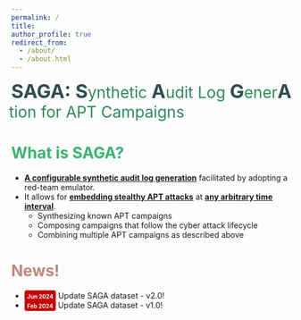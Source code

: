 ```yaml
---
permalink: /
title: 
author_profile: true
redirect_from: 
  - /about/
  - /about.html
---
```

<p>
  <strong style="color: #2F4F4F; font-weight: bold;font-size:34px">SAGA: </strong>
  <span style="color: #2F4F4F; font-weight: bold;font-size:34px">S</span>
  <span style="color: #2E8B57; font-size:28px; margin-left: -4px;">ynthetic </span>
  <span style="color: #2F4F4F; font-weight: bold;font-size:34px">A</span>
  <span style="color: #2E8B57; font-size:28px; margin-left: -4px;">udit Log </span> 
  <span style="color: #2F4F4F; font-weight: bold;font-size:34px">G</span>
  <span style="color: #2E8B57; font-size:28px; margin-left: -4px;">ener</span>
  <span style="color: #2F4F4F; font-weight: bold;font-size:34px; margin-left: -4px;">A</span>
  <span style="color: #2E8B57; font-size:28px; margin-left: -4px;">tion for APT Campaigns </span>
</p>

<h1 style= "color:#3CB371">What is SAGA?</h1>
<ul>
  <li><span style="font-weight: bold; text-decoration: underline;">A configurable synthetic audit log generation</span>   facilitated by adopting a red-team emulator.</li>
  <li>It allows for <span style="font-weight: bold; text-decoration: underline;">embedding stealthy APT attacks</span> at <span style="font-weight: bold; text-decoration: underline;">any arbitrary time interval</span>.
    <ul>
      <li>Synthesizing known APT campaigns</li>
      <li>Composing campaigns that follow the cyber attack lifecycle</li>
      <li>Combining multiple APT campaigns as described above</li>
    </ul>
  </li>
</ul>

<!--<h1 style= "color:#be887b"> Introduction </h1>
<p style="text-align: justify; white-space: normal;">SAGA is a system that combines the attack behaviors defined by the MITRE ATT&CK framework with the APT lifecycle proposed by Mandiant to automatically generate diverse APT attack scenario synthesized audit logs. These synthesized audit logs can be used to train machine learning models and evaluate the performance of various APT detection methods.</p>-->

<div class="card">
  <h1 style= "color:#be887b"> News! </h1>
  <ul>
    <li> <span style="border-width: 3px ; width: 150px; height: 30px ; padding: 1px 5px 2px 5px; text-align: center; background-color:#C40000;border-radius: 4px;"><font style="font-weight:bold" color="white" size="1">Jun 2024</font></span> Update SAGA dataset - v2.0!</li>
    <li> <span style="border-width: 3px ; width: 150px; height: 30px ; padding: 1px 5px 2px 5px; text-align: center; background-color:#C40000;border-radius: 4px;"><font style="font-weight:bold" color="white" size="1">Feb 2024</font></span> Update SAGA dataset - v1.0!</li>  
  </ul>
</div>
